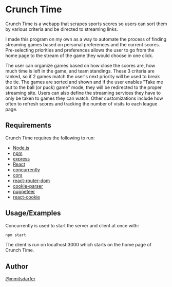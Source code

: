 # Crunch Time

Crunch Time is a webapp that scrapes sports scores so users can sort them by various criteria
and be directed to streaming links.

I made this program on my own as a way to automate the process of finding streaming games based on personal preferences and the current scores. Pre-selecting priorities and preferences allows the user to go from the home page to the stream of the game they would choose in one click.

The user can organize games based on how close the scores are, how much time is left in the game, and team standings. These 3 criteria are ranked, so if 2 games match the user's next priority will be used to break the tie. The games are sorted and shown and if the user enables "Take me out to the ball (or puck) game" mode, they will be redirected to the proper streaming site. Users can also define the streaming services they have to only be taken to games they can watch. Other customizations include how often to refresh scores and tracking the number of visits to each league page.

## Requirements
Crunch Time requires the following to run:
* [Node.js](https://nodejs.org/en)
* [npm](https://www.npmjs.com/)
* [express](https://expressjs.com/)
* [React](https://react.dev/)
* [concurrently](https://www.npmjs.com/package/concurrently)
* [cors](https://www.npmjs.com/package/cors)
* [react-router-dom](https://www.npmjs.com/package/react-router-dom)
* [cookie-parser](https://www.npmjs.com/package/cookie-parser)
* [puppeteer](https://pptr.dev/)
* [react-cookie](https://www.npmjs.com/package/react-cookie)


## Usage/Examples

Concurrently is used to start the server and client at once with:
```javascript
npm start
```
The client is run on localhost:3000 which starts on the home page of Crunch Time.


## Author

[@mmitsdarfer](https://www.github.com/mmitsdarfer)

